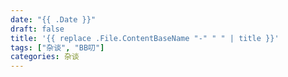 ```yaml
---
date: "{{ .Date }}"
draft: false
title: '{{ replace .File.ContentBaseName "-" " " | title }}'
tags: ["杂谈", "BB叨"]
categories: 杂谈
---
```

